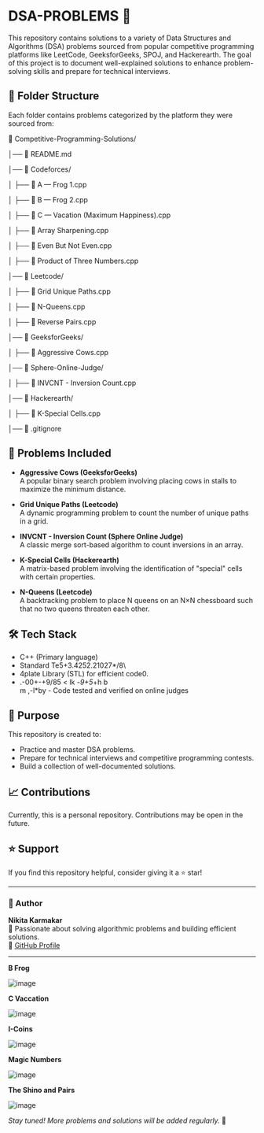 # DSA-PROBLEMS 🚀

This repository contains solutions to a variety of Data Structures and Algorithms (DSA) problems sourced from popular competitive programming platforms like LeetCode, GeeksforGeeks, SPOJ, and Hackerearth. The goal of this project is to document well-explained solutions to enhance problem-solving skills and prepare for technical interviews.

## 📂 Folder Structure

Each folder contains problems categorized by the platform they were sourced from:

📂 Competitive-Programming-Solutions/

│── 📜 README.md

│── 📂 Codeforces/

│   ├── 📜 A — Frog 1.cpp

│   ├── 📜 B — Frog 2.cpp

│   ├── 📜 C — Vacation (Maximum Happiness).cpp

│   ├── 📜 Array Sharpening.cpp

│   ├── 📜 Even But Not Even.cpp

│   ├── 📜 Product of Three Numbers.cpp

│── 📂 Leetcode/

│   ├── 📜 Grid Unique Paths.cpp

│   ├── 📜 N-Queens.cpp

│   ├── 📜 Reverse Pairs.cpp

│── 📂 GeeksforGeeks/

│   ├── 📜 Aggressive Cows.cpp

│── 📂 Sphere-Online-Judge/

│   ├── 📜 INVCNT - Inversion Count.cpp

│── 📂 Hackerearth/

│   ├── 📜 K-Special Cells.cpp

│── 📜 .gitignore


## 📝 Problems Included

- **Aggressive Cows (GeeksforGeeks)**  
  A popular binary search problem involving placing cows in stalls to maximize the minimum distance.

- **Grid Unique Paths (Leetcode)**  
  A dynamic programming problem to count the number of unique paths in a grid.

- **INVCNT - Inversion Count (Sphere Online Judge)**  
  A classic merge sort-based algorithm to count inversions in an array.

- **K-Special Cells (Hackerearth)**  
  A matrix-based problem involving the identification of "special" cells with certain properties.

- **N-Queens (Leetcode)**  
  A backtracking problem to place N queens on an N×N chessboard such that no two queens threaten each other.

## 🛠️ Tech Stack

- C++ (Primary language)
- Standard Te5+3.4252.21027*/8\
- 4plate Library (STL) for efficient code0.
- .-00+-+9/85
< lk -*9+5*+h b  
m ,-l*by - Code tested and verified on online judges

## 🎯 Purpose

This repository is created to:
- Practice and master DSA problems.
- Prepare for technical interviews and competitive programming contests.
- Build a collection of well-documented solutions.

## 📈 Contributions

Currently, this is a personal repository. Contributions may be open in the future.

## ⭐ Support

If you find this repository helpful, consider giving it a ⭐ star!

---

### 🔗 Author

**Nikita Karmakar**  
📌 Passionate about solving algorithmic problems and building efficient solutions.  
🔗 [GitHub Profile](https://github.com/NikitaKarmakarP)

---

**B Frog**

![image](https://github.com/user-attachments/assets/3766ca48-a339-4112-8edd-21e23f898ecb)

**C Vaccation**

![image](https://github.com/user-attachments/assets/6afcb5c2-9460-4f02-81be-6f8aa3066311)

**I-Coins**

![image](https://github.com/user-attachments/assets/dc00eb81-d272-4f65-b127-3d09917cfeaa)

**Magic Numbers**

![image](https://github.com/user-attachments/assets/8f5ea291-91aa-4cdf-81b6-bf18b2bd7c0f)

**The Shino and Pairs**

![image](https://github.com/user-attachments/assets/08ab4d33-07a8-42c5-af97-37c304bcd84d)



_Stay tuned! More problems and solutions will be added regularly._ 🚀

